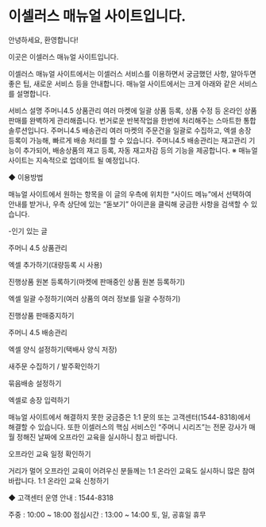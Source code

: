 <!-- TITLE: Home -->
<!-- SUBTITLE: A quick summary of Home -->

# 이셀러스 매뉴얼 사이트입니다.

안녕하세요, 환영합니다!

이곳은 이셀러스 매뉴얼 사이트입니다.

이셀러스 매뉴얼 사이트에서는 이셀러스 서비스를 이용하면서 궁금했던 사항, 알아두면 좋은 팁, 새로운 서비스 등을 안내합니다. 매뉴얼 사이트에서는 크게 아래와 같은 서비스를 설명합니다.

 

서비스	설명
주머니4.5 상품관리	여러 마켓에 일괄 상품 등록, 상품 수정 등 온라인 상품판매를 완벽하게 관리해줍니다. 번거로운 반복작업을 한번에 처리해주는 스마트한 통합 솔루션입니다. 
주머니4.5 배송관리	여러 마켓의 주문건을 일괄로 수집하고, 엑셀 송장 등록이 가능해, 빠르게 배송 처리를 할 수 있습니다. 주머니4.5 배송관리는 재고관리 기능이 추가되어, 배송상품의 재고 등록, 자동 재고차감 등의 기능을 제공합니다. 
※ 매뉴얼 사이트는 지속적으로 업데이트 될 예정입니다.

 

◆ 이용방법

매뉴얼 사이트에서 원하는 항목을 이 글의 우측에 위치한 “사이드 메뉴”에서 선택하여 안내를 받거나, 우측 상단에 있는 “돋보기” 아이콘을 클릭해 궁금한 사항을 검색할 수 있습니다.

 

-인기 있는 글

주머니 4.5 상품관리

엑셀 추가하기(대량등록 시 사용)

진행상품 원본 등록하기(마켓에 판매중인 상품 원본 등록하기)

엑셀 일괄 수정하기(여러 상품의 여러 정보를 일괄 수정하기)

진행상품 판매중지하기

주머니 4.5 배송관리 

엑셀 양식 설정하기(택배사 양식 저장)

새주문 수집하기 / 발주확인하기

묶음배송 설정하기

엑셀로 송장 입력하기

 

매뉴얼 사이트에서 해결하지 못한 궁금증은 1:1 문의 또는 고객센터(1544-8318)에서 해결할 수 있습니다. 또한 이셀러스의 핵심 서비스인 “주머니 시리즈”는 전문 강사가 매월 정해진 날짜에 오프라인 교육을 실시하니 참고 바랍니다.

오프라인 교육 일정 확인하기

 

거리가 멀어 오프라인 교육이 어려우신 분들께는 1:1 온라인 교육도 실시하니 많은 참여 바랍니다.
1:1 온라인 교육 신청하기

 

◆ 고객센터 운영 안내 : 1544-8318

주중 : 10:00 ~ 18:00
점심시간 : 13:00 ~ 14:00
토, 일, 공휴일 휴무